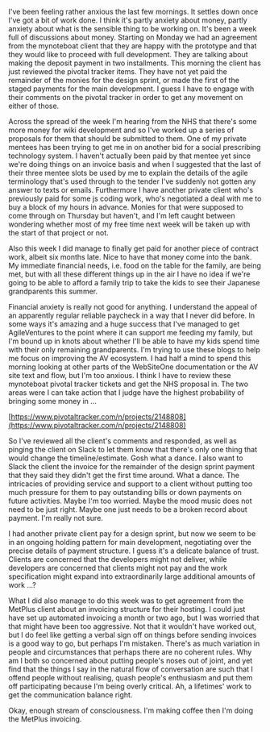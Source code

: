 I've been feeling rather anxious the last few mornings.  It settles down once I've got a bit of work done.  I think it's partly anxiety about money, partly anxiety about what is the sensible thing to be working on.  It's been a week full of discussions about money.  Starting on Monday we had an agreement from the mynoteboat client that they are happy with the prototype and that they would like to proceed with full development.  They are talking about making the deposit payment in two installments.  This morning the client has just reviewed the pivotal tracker items.  They have not yet paid the remainder of the monies for the design sprint, or made the first of the staged payments for the main development.  I guess I have to engage with their comments on the pivotal tracker in order to get any movement on either of those.

Across the spread of the week I'm hearing from the NHS that there's some more money for wiki development and so I've worked up a series of proposals for them that should be submitted to them.  One of my private mentees has been trying to get me in on another bid for a social prescribing technology system.  I haven't actually been paid by that mentee yet since we're doing things on an invoice basis and when I suggested that the last of their three mentee slots be used by me to explain the details of the agile terminology that's used through to the tender I've suddenly not gotten any answer to texts or emails.  Furthermore I have another private client who's previously paid for some js coding work, who's negotiated a deal with me to buy a block of my hours in advance.  Monies for that were supposed to come through on Thursday but haven't, and I'm left caught between wondering whether most of my free time next week will be taken up with the start of that project or not.

Also this week I did manage to finally get paid for another piece of contract work, albeit six months late.  Nice to have that money come into the bank.  My immediate financial needs, i.e. food on the table for the family, are being met, but with all these different things up in the air I have no idea if we're going to be able to afford a family trip to take the kids to see their Japanese grandparents this summer.

Financial anxiety is really not good for anything.  I understand the appeal of an apparently regular reliable paycheck in a way that I never did before.  In some ways it's amazing and a huge success that I've managed to get AgileVentures to the point where it can support me feeding my family, but I'm bound up in knots about whether I'll be able to have my kids spend time with their only remaining grandparents.  I'm trying to use these blogs to help me focus on improving the AV ecosystem.  I had half a mind to spend this morning looking at other parts of the WebSiteOne documentation or the AV site text and flow, but I'm too anxious.  I think I have to review these mynoteboat pivotal tracker tickets and get the NHS proposal in.  The two areas were I can take action that I judge have the highest probability of bringing some money in ...

[https://www.pivotaltracker.com/n/projects/2148808](https://www.pivotaltracker.com/n/projects/2148808)

So I've reviewed all the client's comments and responded, as well as pinging the client on Slack to let them know that there's only one thing that would change the timeline/estimate.  Gosh what a dance.  I also want to Slack the client the invoice for the remainder of the design sprint payment that they said they didn't get the first time around.  What a dance.  The intricacies of providing service and support to a client without putting too much pressure for them to pay outstanding bills or down payments on future activities.  Maybe I'm too worried.  Maybe the mood music does not need to be just right.  Maybe one just needs to be a broken record about payment.  I'm really not sure.

I had another private client pay for a design sprint, but now we seem to be in an ongoing holding pattern for main development, negotiating over the precise details of payment structure.  I guess it's a delicate balance of trust.  Clients are concerned that the developers might not deliver, while developers are concerned that clients might not pay and the work specification might expand into extraordinarily large additional amounts of work ...?

What I did also manage to do this week was to get agreement from the MetPlus client about an invoicing structure for their hosting.  I could just have set up automated invoicing a month or two ago, but I was worried that that might have been too aggressive.  Not that it wouldn't have worked out, but I do feel like getting a verbal sign off on things before sending invoices is a good way to go, but perhaps I'm mistaken.  There's as much variation in people and circumstances that perhaps there are no coherent rules.  Why am I both so concerned about putting people's noses out of joint, and yet find that the things I say in the natural flow of conversation are such that I offend people without realising, quash people's enthusiasm and put them off participating because I'm being overly critical.  Ah, a lifetimes' work to get the communication balance right.

Okay, enough stream of consciousness.  I'm making coffee then I'm doing the MetPlus invoicing.
